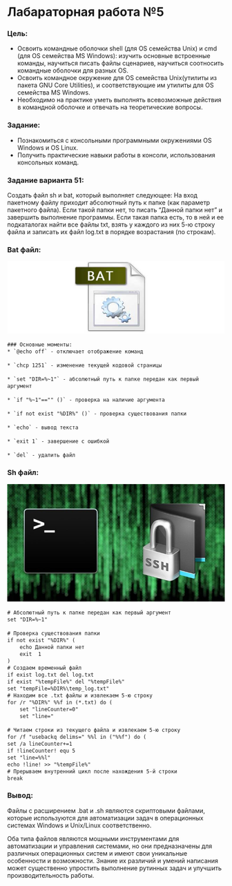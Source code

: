 # Лабараторная работа №5
### Цель:
* Освоить командные оболочки shell (для OS семейства Unix) и cmd (для OS семейства MS Windows): изучить основные встроенные команды, научиться писать файлы сценариев, научиться соотносить командные оболочки для разных OS.
* Освоить командное окружение для OS семейства Unix(утилиты из пакета GNU Core Utilities), и соответствующие им утилиты для OS семейства MS Windows.
* Необходимо на практике уметь выполнять всевозможные действия в командной оболочке и отвечать на теоретические вопросы.
### Задание:
* Познакомиться с консольными программными окружениями OS Windows и OS Linux.
* Получить практические навыки работы в консоли, использования консольных команд.
### Задание варианта 51:
Создать файл sh и bat, который выполняет следующее: 
На вход пакетному файлу приходит абсолютный путь к папке (как параметр пакетного файла). Если такой папки нет, то писать “Данной папки нет” и завершить выполнение программы. Если такая папка есть, то в ней и ее подкаталогах найти все файлы txt, взять у каждого из них 5-ю строку файла и записать их файл log.txt в порядке возрастания (по строкам).

### Bat файл:
<p  align="center"><img src="image1.png" ></p>

```
### Основные моменты:
* `@echo off` - отключает отображение команд

* `chcp 1251` - изменение текущей кодовой страницы

* `set "DIR=%~1"` - абсолютный путь к папке передан как первый аргумент

* `if "%~1"=="" ()` - проверка на наличие аргумента

* `if not exist "%DIR%" ()` - проверка существования папки

* `echo` - вывод текста

* `exit 1` - завершение с ошибкой

* `del` - удалить файл
```
### Sh файл:
<p  align="center"><img src="image.png" ></p>

```
# Абсолютный путь к папке передан как первый аргумент
set "DIR=%~1"

# Проверка существования папки
if not exist "%DIR%" (
    echo Данной папки нет
    exit  1
)
# Создаем временный файл
if exist log.txt del log.txt
if exist "%tempFile%" del "%tempFile%"
set "tempFile=%DIR%\temp_log.txt"
# Находим все .txt файлы и извлекаем 5-ю строку
for /r "%DIR%" %%f in (*.txt) do (
    set "lineCounter=0"
    set "line="

# Читаем строки из текущего файла и извлекаем 5-ю строку
for /f "usebackq delims=" %%l in ("%%f") do (
set /a lineCounter+=1
if !lineCounter! equ 5 
set "line=%%l"
echo !line! >> "%tempFile%"
# Прерываем внутренний цикл после нахождения 5-й строки
break
```        


### Вывод:
Файлы с расширением .bat и .sh являются скриптовыми файлами, которые используются для автоматизации задач в операционных системах Windows и Unix/Linux соответственно. 

Оба типа файлов являются мощными инструментами для автоматизации и управления системами, но они предназначены для различных операционных систем и имеют свои уникальные особенности и возможности. Знание их различий и умений написания может существенно упростить выполнение рутинных задач и улучшить производительность работы.
